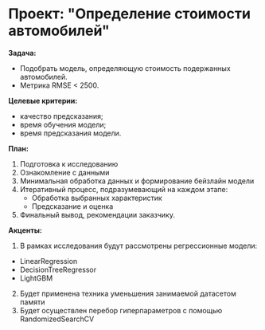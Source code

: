 # Проект: "Определение стоимости автомобилей"    
  
__Задача:__
- Подобрать модель, определяющую стоимость подержанных автомобилей.     
- Метрика RMSE < 2500.

__Целевые критерии:__
- качество предсказания;
- время обучения модели;
- время предсказания модели.  
 
__План:__
1. Подготовка к исследованию
2. Ознакомление с данными 
3. Минимальная обработка данных и формирование бейзлайн модели 
4. Итеративный процесс, подразумевающий на каждом этапе:
    - Обработка выбранных характеристик
    - Предсказание и оценка
5. Финальный вывод, рекомендации заказчику.  
  
__Акценты:__
1. В рамках исследования будут рассмотрены регрессионные модели: 
- LinearRegression  
- DecisionTreeRegressor  
- LightGBM  
2. Будет применена техника уменьшения занимаемой датасетом памяти 
3. Будет осуществлен перебор гиперпараметров с помощью RandomizedSearchCV
